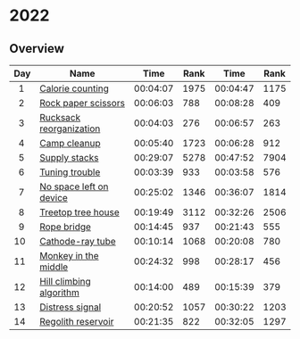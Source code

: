 # 2022

## Overview

| Day           | Name                                                            | Time     | Rank | Time     | Rank |
| ------------- | --------------------------------------------------------------- | -------- | ---- | -------- | ---- |
| &nbsp;&nbsp;1 | [Calorie counting](https://adventofcode.com/2022/day/1)         | 00:04:07 | 1975 | 00:04:47 | 1175 |
| &nbsp;&nbsp;2 | [Rock paper scissors](https://adventofcode.com/2022/day/2)      | 00:06:03 | 788  | 00:08:28 | 409  |
| &nbsp;&nbsp;3 | [Rucksack reorganization](https://adventofcode.com/2022/day/3)  | 00:04:03 | 276  | 00:06:57 | 263  |
| &nbsp;&nbsp;4 | [Camp cleanup](https://adventofcode.com/2022/day/4)             | 00:05:40 | 1723 | 00:06:28 | 912  |
| &nbsp;&nbsp;5 | [Supply stacks](https://adventofcode.com/2022/day/5)            | 00:29:07 | 5278 | 00:47:52 | 7904 |
| &nbsp;&nbsp;6 | [Tuning trouble](https://adventofcode.com/2022/day/6)           | 00:03:39 | 933  | 00:03:58 | 576  |
| &nbsp;&nbsp;7 | [No space left on device](https://adventofcode.com/2022/day/7)  | 00:25:02 | 1346 | 00:36:07 | 1814 |
| &nbsp;&nbsp;8 | [Treetop tree house](https://adventofcode.com/2022/day/8)       | 00:19:49 | 3112 | 00:32:26 | 2506 |
| &nbsp;&nbsp;9 | [Rope bridge](https://adventofcode.com/2022/day/9)              | 00:14:45 | 937  | 00:21:43 | 555  |
| 10            | [Cathode-ray tube](https://adventofcode.com/2022/day/10)        | 00:10:14 | 1068 | 00:20:08 | 780  |
| 11            | [Monkey in the middle](https://adventofcode.com/2022/day/11)    | 00:24:32 | 998  | 00:28:17 | 456  |
| 12            | [Hill climbing algorithm](https://adventofcode.com/2022/day/12) | 00:14:00 | 489  | 00:15:39 | 379  |
| 13            | [Distress signal](https://adventofcode.com/2022/day/13)         | 00:20:52 | 1057 | 00:30:22 | 1203 |
| 14            | [Regolith reservoir](https://adventofcode.com/2022/day/14)      | 00:21:35 | 822  | 00:32:05 | 1297 |
